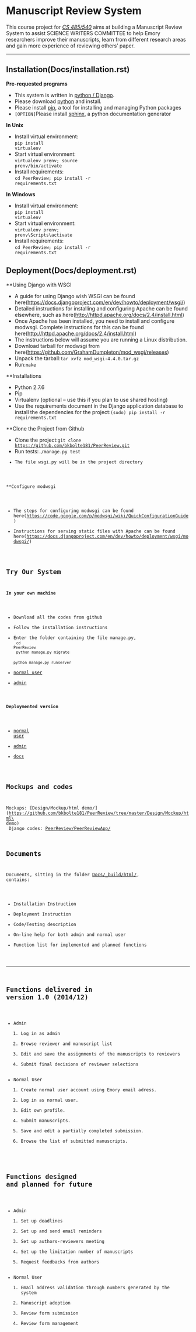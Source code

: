 Manuscript Review System
============================
This course project for [*CS 485/540*](http://www.mathcs.emory.edu/~cs540000/) aims at building a Manuscript Review System to assist SCIENCE WRITERS COMMITTEE to help Emory researchers improve their manuscripts, learn from different research areas and gain more experience of reviewing others’ paper.
____________________________

Installation(Docs/installation.rst)
----------------------------------------
**Pre-requested programs**
* This system is written in [python / Django](https://www.djangoproject.com/). 
* Please download [python](https://www.python.org/) and install. 
* Please install [pip](), a tool for installing and managing Python packages
* `[OPTION]`Please install [sphinx](http://sphinx-doc.org/), a python documentation generator

**In Unix**
* Install virtual environment: <br><code>pip install virtualenv</code>
* Start virtual environment: <br><code>virtualenv prenv; source prenv/bin/activate</code>
* Install requirements: <br><code>cd PeerReview; pip install -r requirements.txt</code>

**In Windows**
* Install virtual environment: <br><code>pip install virtualenv</code>
* Start virtual environment: <br><code>virtualenv prenv; prenv\Scripts\activate</code>
* Install requirements: <br><code>cd PeerReview; pip install -r requirements.txt</code>

Deployment(Docs/deployment.rst)
----------------------------------------

**Using Django with WSGI

* A guide for using Django wish WSGI can be found here(https://docs.djangoproject.com/en/dev/howto/deployment/wsgi/)
* Detailed instructions for installing and configuring Apache can be found elsewhere, such as here(http://httpd.apache.org/docs/2.4/install.html)
* Once Apache has been installed, you need to install and configure modwsgi. Complete instructions for this can be found here(http://httpd.apache.org/docs/2.4/install.html)
* The instructions below will assume you are running a Linux distribution.
* Download tarball for modwsgi from here(https://github.com/GrahamDumpleton/mod_wsgi/releases)
* Unpack the tarball:<code>tar xvfz mod_wsgi-4.4.0.tar.gz</code>
* Run:<code>make</code>

**Installations

* Python 2.7.6
* Pip
* Virtualenv (optional – use this if you plan to use shared hosting)
* Use the requirements document in the Django application database to install the dependencies for the project:<code>(sudo) pip install -r requirements.txt</code>

**Clone the Project from Github

* Clone the project:<code>git clone https://github.com/bkbolte181/PeerReview.git</code>
* Run tests:<code>./manage.py test</cdoe>
* The file wsgi.py will be in the project directory

**Configure modwsgi

* The steps for configuring modwsgi can be found here(https://code.google.com/p/modwsgi/wiki/QuickConfigurationGuide)
* Instructions for serving static files with Apache can be found here(https://docs.djangoproject.com/en/dev/howto/deployment/wsgi/modwsgi/)

Try Our System
----------------------------
**In your own machine**
* Download all the codes from github
* Follow the installation instructions
* Enter the folder containing the file manage.py,<br>
<code>cd PeerReview</code><br>
<code>python manage.py migrate</code><br>
<code>python manage.py runserver</code>
* [normal user](http://127.0.0.1:8000/)
* [admin](http://127.0.0.1:8000/admin_login)

**Deploymented version**
*  [normal user](http://istanbul.mathcs.emory.edu/PeerReview/)
*  [admin](http://5ae8d563.ngrok.com/admin_login)
*  [docs](http://peerreview.readthedocs.org)

Mockups and codes
----------------------------
Mockups: [Design/Mockup/html demo/](https://github.com/bkbolte181/PeerReview/tree/master/Design/Mockup/html\ demo)<br>
Django codes: [PeerReview/PeerReviewApp/](https://github.com/bkbolte181/PeerReview/tree/master/PeerReview/PeerReviewApp)

Documents
----------------------------
Documents, sitting in the folder [Docs/_build/html/](https://github.com/bkbolte181/PeerReview/tree/master/Docs/_build/html), contains:
* Installation Instruction
* Deployment Instruction
* Code/Testing description
* On-line help for both admin and normal user
* Function list for implemented and planned functions

____________________________

Functions delivered in version 1.0 (2014/12)
---------------------------------------------
* Admin
  1. Log in as admin
  2. Browse reviewer and manuscript list
  3. Edit and save the assignments of the manuscripts to reviewers
  4. Submit final decisions of reviewer selections
* Normal User
  1. Create normal user account using Emory email adress.
  2. Log in as normal user.
  3. Edit own profile.
  4. Submit manuscripts.
  5. Save and edit a partially completed submission.
  6. Browse the list of submitted manuscripts.

Functions designed and planned for future
--------------------------------------------
* Admin
  1. Set up deadlines
  2. Set up and send email reminders
  3. Set up authors-reviewers meeting
  4. Set up the limitation number of manuscripts
  5. Request feedbacks from authors
* Normal User
  1. Email address validation through numbers generated by the system
  2. Manuscript adoption
  3. Review form submission
  4. Review form management
